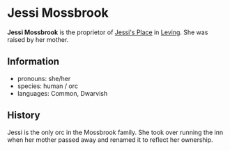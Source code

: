 # Jessi Mossbrook

**Jessi Mossbrook** is the proprietor of [Jessi's Place](../leving/jessis-place.md) in [Leving](../leving/leving.md). She was raised by her mother.

## Information

- pronouns: she/her
- species: human / orc
- languages: Common, Dwarvish

## History

Jessi is the only orc in the Mossbrook family. She took over running the inn when her mother passed away and renamed it to reflect her ownership.
